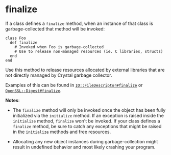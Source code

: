 # finalize

If a class defines a `finalize` method, when an instance of that class is
garbage-collected that method will be invoked:

```crystal
class Foo
  def finalize
    # Invoked when Foo is garbage-collected
    # Use to release non-managed resources (ie. C libraries, structs)
  end
end
```

Use this method to release resources allocated by external libraries that are
not directly managed by Crystal garbage collector.

Examples of this can be found in [`IO::FileDescriptor#finalize`](https://crystal-lang.org/api/latest/IO/FileDescriptor.html#finalize-instance-method)
or [`OpenSSL::Digest#finalize`](https://crystal-lang.org/api/latest/OpenSSL/Digest.html#finalize-instance-method).

**Notes**:

- The `finalize` method will only be invoked once the object has been
fully initialized via the `initialize` method. If an exception is raised
inside the `initialize` method, `finalize` won't be invoked. If your class
defines a `finalize` method, be sure to catch any exceptions that might be
raised in the `initialize` methods and free resources.

- Allocating any new object instances during garbage-collection might result
in undefined behavior and most likely crashing your program.

